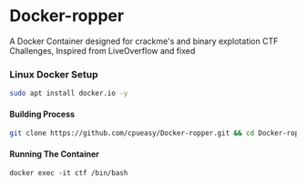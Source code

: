 # Docker-ropper
A Docker Container designed for crackme's and binary explotation CTF Challenges, Inspired from LiveOverflow and fixed

### Linux Docker Setup
```bash
sudo apt install docker.io -y
````

#### Building Process
```bash
git clone https://github.com/cpueasy/Docker-ropper.git && cd Docker-ropper && docker build -t ctf:ubuntu19.10
```

#### Running The Container
```
docker exec -it ctf /bin/bash
```
